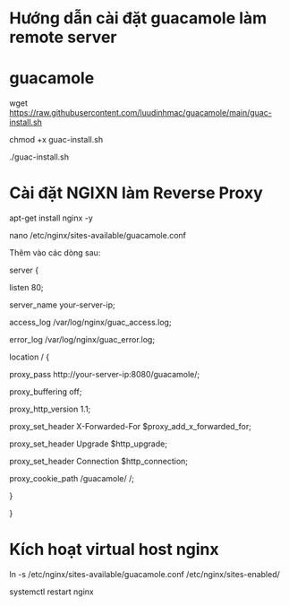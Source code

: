 Hướng dẫn cài đặt guacamole làm remote server
=============
# guacamole

wget https://raw.githubusercontent.com/luudinhmac/guacamole/main/guac-install.sh

chmod +x guac-install.sh

./guac-install.sh


Cài đặt NGIXN làm Reverse Proxy
==
apt-get install nginx -y

nano /etc/nginx/sites-available/guacamole.conf

Thêm vào các dòng sau:

server {

listen 80;

server_name your-server-ip;

access_log /var/log/nginx/guac_access.log;

error_log /var/log/nginx/guac_error.log;

location / {

proxy_pass http://your-server-ip:8080/guacamole/;

proxy_buffering off;

proxy_http_version 1.1;

proxy_set_header X-Forwarded-For $proxy_add_x_forwarded_for;

proxy_set_header Upgrade $http_upgrade;

proxy_set_header Connection $http_connection;

proxy_cookie_path /guacamole/ /;

}

}

Kích hoạt virtual host nginx
=============

ln -s /etc/nginx/sites-available/guacamole.conf /etc/nginx/sites-enabled/

systemctl restart nginx
